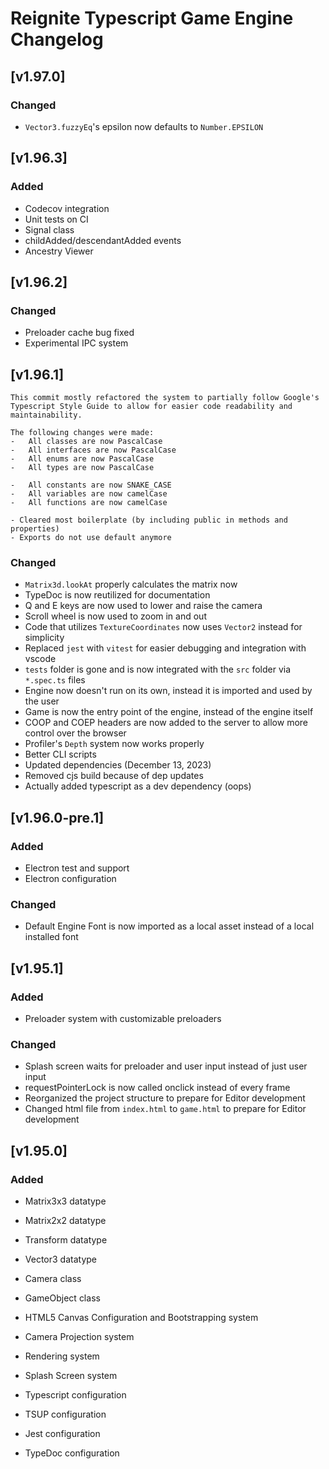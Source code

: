 # Reignite Typescript Game Engine Changelog

## [v1.97.0]

### Changed

-   `Vector3.fuzzyEq`'s epsilon now defaults to `Number.EPSILON`

## [v1.96.3]

### Added

-   Codecov integration
-   Unit tests on CI
-   Signal class
-   childAdded/descendantAdded events
-   Ancestry Viewer

## [v1.96.2]

### Changed

-   Preloader cache bug fixed
-   Experimental IPC system

## [v1.96.1]

```
This commit mostly refactored the system to partially follow Google's Typescript Style Guide to allow for easier code readability and maintainability.

The following changes were made:
-   All classes are now PascalCase
-   All interfaces are now PascalCase
-   All enums are now PascalCase
-   All types are now PascalCase

-   All constants are now SNAKE_CASE
-   All variables are now camelCase
-   All functions are now camelCase

- Cleared most boilerplate (by including public in methods and properties)
- Exports do not use default anymore
```

### Changed

-   `Matrix3d.lookAt` properly calculates the matrix now
-   TypeDoc is now reutilized for documentation
-   Q and E keys are now used to lower and raise the camera
-   Scroll wheel is now used to zoom in and out
-   Code that utilizes `TextureCoordinates` now uses `Vector2` instead for simplicity
-   Replaced `jest` with `vitest` for easier debugging and integration with vscode
-   `tests` folder is gone and is now integrated with the `src` folder via `*.spec.ts` files
-   Engine now doesn't run on its own, instead it is imported and used by the user
-   Game is now the entry point of the engine, instead of the engine itself
-   COOP and COEP headers are now added to the server to allow more control over the browser
-   Profiler's `Depth` system now works properly
-   Better CLI scripts
-   Updated dependencies (December 13, 2023)
-   Removed cjs build because of dep updates
-   Actually added typescript as a dev dependency (oops)

## [v1.96.0-pre.1]

### Added

-   Electron test and support
-   Electron configuration

### Changed

-   Default Engine Font is now imported as a local asset instead of a local installed font

## [v1.95.1]

### Added

-   Preloader system with customizable preloaders

### Changed

-   Splash screen waits for preloader and user input instead of just user input
-   requestPointerLock is now called onclick instead of every frame
-   Reorganized the project structure to prepare for Editor development
-   Changed html file from `index.html` to `game.html` to prepare for Editor development

## [v1.95.0]

### Added

-   Matrix3x3 datatype
-   Matrix2x2 datatype
-   Transform datatype
-   Vector3 datatype

-   Camera class
-   GameObject class

-   HTML5 Canvas Configuration and Bootstrapping system
-   Camera Projection system
-   Rendering system
-   Splash Screen system

-   Typescript configuration
-   TSUP configuration
-   Jest configuration
-   TypeDoc configuration
